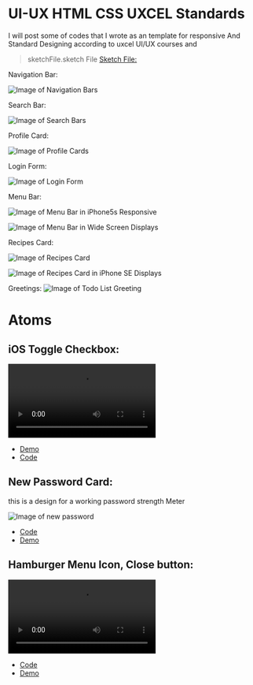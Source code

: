 # UI-UX HTML CSS UXCEL Standards

I will post some of codes that I wrote as an template for responsive And Standard Designing according to uxcel UI/UX courses and

> sketchFile.sketch
> File
> [Sketch File:](/sketchFiles/sketchFile.sketch)

Navigation Bar:

![Image of Navigation Bars](https://raw.githubusercontent.com/Re9iNee/UI-UX/master/Images/2.png)

Search Bar:

![Image of Search Bars](https://raw.githubusercontent.com/Re9iNee/UI-UX/master/Images/1.png)

Profile Card:

![Image of Profile Cards](https://raw.githubusercontent.com/Re9iNee/UI-UX/master/Images/card.png)

Login Form:

![Image of Login Form](https://raw.githubusercontent.com/Re9iNee/UI-UX/master/Images/login.png)

Menu Bar:

![Image of Menu Bar in iPhone5s Responsive](https://raw.githubusercontent.com/Re9iNee/UI-UX/master/Images/MenuBar.png)

![Image of Menu Bar in Wide Screen Displays ](https://raw.githubusercontent.com/Re9iNee/UI-UX/master/Images/MenuBar2.png)

Recipes Card:

![Image of Recipes Card ](https://raw.githubusercontent.com/Re9iNee/UI-UX/master/Images/RecipesCard2.png)

![Image of Recipes Card in iPhone SE Displays](https://raw.githubusercontent.com/Re9iNee/UI-UX/master/Images/RecipesCard.png)

Greetings:
![Image of Todo List Greeting ](https://raw.githubusercontent.com/Re9iNee/UI-UX/master/Images/Greetings.png)

# Atoms

## iOS Toggle Checkbox:

![Video of iOS Checkbox toggle](https://raw.githubusercontent.com/Re9iNee/UI-UX/master/Images/iosToggleCheckbox.mov)

-   [Demo](https://re9inee.github.io/UI-UX/iosToggleCheckbox/)
-   [Code](/iosToggleCheckbox/)

## New Password Card:

this is a design for a working password strength Meter

![Image of new password](https://raw.githubusercontent.com/Re9iNee/UI-UX/master/Images/PasswordStrengthMeter.png)

-   [Code](/newPassword/)
-   [Demo](https://re9inee.github.io/UI-UX/newPassword/)

## Hamburger Menu Icon, Close button:

![Video of Hamburger Menu Icon toggle](https://raw.githubusercontent.com/Re9iNee/UI-UX/master/HamburgerIcon/video/example.mov)

-   [Code](/hamburger-menu-icon/)
-   [Demo](https://re9inee.github.io/UI-UX/HamburgerIcon/)
